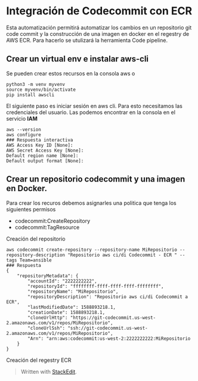 

# Integración de Codecommit con ECR

Esta automatización permitirá automatizar los cambios en un repositorio  git code commit y la construcción de una imagen en docker en el regestry de AWS ECR. Para hacerlo se utulizará la herramienta Code pipeline.

## Crear un virtual env e instalar aws-cli 
Se pueden crear estos recursos en la consola aws o 

```
python3 -m venv myvenv
source myvenv/bin/activate
pip install awscli

```
El siguiente paso es iniciar sesión en aws cli. Para esto necesitamos las credenciales del usuario. Las podemos encontrar en la consola en el servicio **IAM** 

```
aws --version
aws configure 
### Respuesta interactiva
AWS Access Key ID [None]: 
AWS Secret Access Key [None]: 
Default region name [None]: 
Default output format [None]:  
```
## Crear un repositorio codecommit y una imagen en Docker.

Para crear los recuros debemos asignarles una politica que tenga los siguientes permisos

- codecommit:CreateRepository 
- codecommit:TagResource 

Creación del repositorio
```
aws codecommit create-repository --repository-name MiRepositorio --repository-description "Repositorio aws ci/di Codecommit - ECR " --tags Team=ansible
### Respuesta 
{
    "repositoryMetadata": {
        "accountId": "2222222222",
        "repositoryId": "ffffffff-ffff-ffff-ffff-ffffffff",
        "repositoryName": "MiRepositorio",
        "repositoryDescription": "Repositorio aws ci/di Codecommit a ECR",
        "lastModifiedDate": 1588893218.1,
        "creationDate": 1588893218.1,
        "cloneUrlHttp": "https://git-codecommit.us-west-2.amazonaws.com/v1/repos/MiRepositorio",
        "cloneUrlSsh": "ssh://git-codecommit.us-west-2.amazonaws.com/v1/repos/MiRepositorio",
        "Arn": "arn:aws:codecommit:us-west-2:2222222222:MiRepositorio
    }
}

```
Creación del regestry ECR

> Written with [StackEdit](https://stackedit.io/).
<!--stackedit_data:
eyJoaXN0b3J5IjpbLTMzNDIwMTIwNSwtMjM5NzM3MTcyLDYxND
IyNjYxMywxNjA4NDYwNTMyLC0xNzc2MTA2ODIsMTUzOTEyNTU4
Myw4NTc5MzIyMTFdfQ==
-->